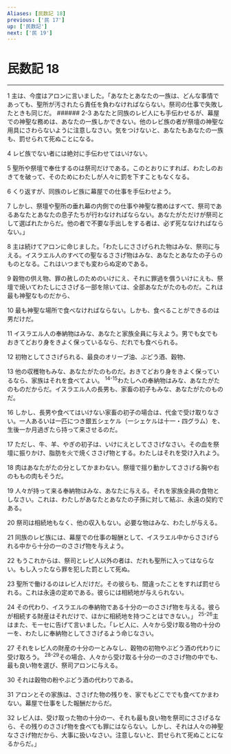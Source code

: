 ```yaml
---
Aliases: [民数記 18]
previous: ['民 17']
up: ['民数記']
next: ['民 19']
---
```

# 民数記 18

***




1 
主は、今度はアロンに言いました。「あなたとあなたの一族は、どんな事情であっても、聖所が汚されたら責任を負わなければならない。祭司の仕事で失敗したときも同じだ。 ###### 2-3 あなたと同族のレビ人にも手伝わせるが、幕屋での神聖な務めは、あなたの一族しかできない。他のレビ族の者が祭壇の神聖な用具にさわらないように注意しなさい。気をつけないと、あなたもあなたの一族も、罰せられて死ぬことになる。 



4 
レビ族でない者には絶対に手伝わせてはいけない。 



5 
聖所や祭壇で奉仕するのは祭司だけである。このとおりにすれば、わたしのおきてを破って、そのためにわたしが人々に罰を下すこともなくなる。 



6 
くり返すが、同族のレビ族に幕屋での仕事を手伝わせよう。 



7 
しかし、祭壇や聖所の垂れ幕の内側での仕事や神聖な務めはすべて、祭司であるあなたとあなたの息子たちが行わなければならない。あなたがただけが祭司として選ばれたからだ。他の者で不要な手出しをする者は、必ず死ななければならない。」 



8 
主は続けてアロンに命じました。「わたしにささげられた物はみな、祭司に与える。イスラエル人のすべての聖なるささげ物はみな、あなたとあなたの子らのものとなる。これはいつまでも変わらぬ定めである。 



9 
穀物の供え物、罪の赦しのためのいけにえ、それに罪過を償ういけにえも、祭壇で焼いてわたしにささげる一部を除いては、全部あなたがたのものだ。これは最も神聖なものだから、 



10 
最も神聖な場所で食べなければならない。しかも、食べることができるのは男だけだ。 



11 
イスラエル人の奉納物はみな、あなたと家族全員に与えよう。男でも女でもおきてどおり身をきよく保っているなら、だれでも食べられる。 



12 
初物としてささげられる、最良のオリーブ油、ぶどう酒、穀物、 



13 
他の収穫物もみな、あなたがたのものだ。おきてどおり身をきよく保っているなら、家族はそれを食べてよい。 <sup class="versenum">14-15</sup>わたしへの奉納物はみな、あなたがたのものだからだ。イスラエル人の長男も、家畜の初子もみな、あなたがたのものだ。 



16 
しかし、長男や食べてはいけない家畜の初子の場合は、代金で受け取りなさい。一人あるいは一匹につき銀五シェケル（一シェケルは十一・四グラム）を、生後一か月過ぎたら持って来させるのだ。 



17 
ただし、牛、羊、やぎの初子は、いけにえとしてささげなさい。その血を祭壇に振りかけ、脂肪を火で焼くささげ物とする。わたしはそれを受け入れよう。 



18 
肉はあなたがたの分としてかまわない。祭壇で揺り動かしてささげる胸や右のももの肉もそうだ。 



19 
人々が持って来る奉納物はみな、あなたに与える。それを家族全員の食物としなさい。これは、わたしがあなたとあなたの子孫に対して結ぶ、永遠の契約である。 



20 
祭司は相続地もなく、他の収入もない。必要な物はみな、わたしが与える。 



21 
同族のレビ族には、幕屋での仕事の報酬として、イスラエル中からささげられる中から十分の一のささげ物を与えよう。 



22 
もうこれからは、祭司とレビ人以外の者は、だれも聖所に入ってはならない。もし入ったなら罪を犯した罰として死ぬ。 



23 
聖所で働けるのはレビ人だけだ。その彼らも、間違ったことをすれば罰せられる。これは永遠の定めである。彼らには相続地が与えられない。 



24 
その代わり、イスラエルの奉納物である十分の一のささげ物を与える。彼らが相続する財産はそれだけで、ほかに相続地を持つことはできない。」 <sup class="versenum">25-26</sup>主はまた、モーセに告げて言いました。「レビ人に、人々から受け取る物の十分の一を、わたしに奉納物としてささげるよう命じなさい。 



27 
それをレビ人の財産の十分の一とみなし、穀物の初物やぶどう酒の代わりに受け取ろう。 <sup class="versenum">28-29</sup>その場合、人々から受け取る十分の一のささげ物の中でも、最も良い物を選び、祭司アロンに与える。 



30 
それは穀物の粉やぶどう酒の代わりである。 



31 
アロンとその家族は、ささげた物の残りを、家でもどこででも食べてかまわない。幕屋で仕事をした報酬だからだ。 



32 
レビ人は、受け取った物の十分の一、それも最も良い物を祭司にささげるなら、その残りのささげ物を食べても罪にはならない。しかし、それは人々の神聖なささげ物だから、大事に扱いなさい。注意しないと、罰せられて死ぬことになるからだ。」
